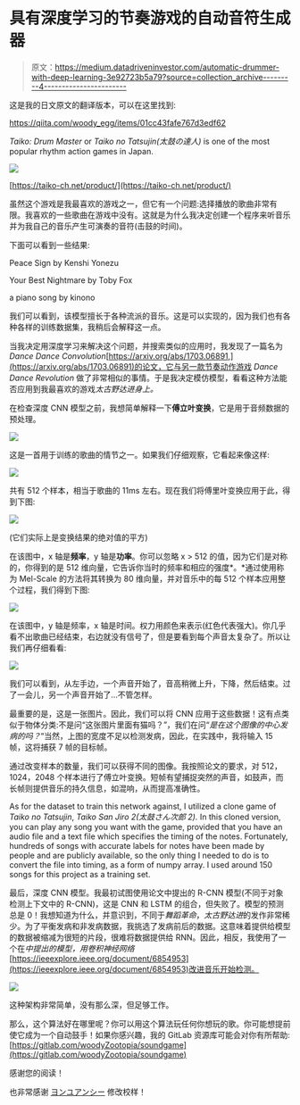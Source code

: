 # 具有深度学习的节奏游戏的自动音符生成器

> 原文：<https://medium.datadriveninvestor.com/automatic-drummer-with-deep-learning-3e92723b5a79?source=collection_archive---------4----------------------->

这是我的日文原文的翻译版本，可以在这里找到:

https://qiita.com/woody_egg/items/01cc43fafe767d3edf62

*Taiko: Drum Master* or *Taiko no Tatsujin(太鼓の達人)* is one of the most popular rhythm action games in Japan.

![](img/a21dff782b1cf07e6686ec37d12d1985.png)

[https://taiko-ch.net/product/](https://taiko-ch.net/product/)

虽然这个游戏是我最喜欢的游戏之一，但它有一个问题:选择播放的歌曲非常有限。我喜欢的一些歌曲在游戏中没有。这就是为什么我决定创建一个程序来听音乐并为我自己的音乐产生可演奏的音符(击鼓的时间)。

下面可以看到一些结果:

Peace Sign by Kenshi Yonezu

Your Best Nightmare by Toby Fox

a piano song by kinono

我们可以看到，该模型擅长于各种流派的音乐。这是可以实现的，因为我们也有各种各样的训练数据集，我稍后会解释这一点。

当我决定用深度学习来解决这个问题，并搜索类似的应用时，我发现了一篇名为*Dance Dance Convolution*[https://arxiv.org/abs/1703.06891,](https://arxiv.org/abs/1703.06891)的论文，它与另一款节奏动作游戏 *Dance Dance Revolution* 做了非常相似的事情。于是我决定模仿模型，看看这种方法能否应用到我最喜欢的游戏*太古野达进身上。*

在检查深度 CNN 模型之前，我想简单解释一下**傅立叶变换**，它是用于音频数据的预处理。

![](img/26980447c77cb937487cdae8ade92876.png)

这是一首用于训练的歌曲的情节之一。如果我们仔细观察，它看起来像这样:

![](img/b8577642bb763dbe14524a8055e9ff32.png)

共有 512 个样本，相当于歌曲的 11ms 左右。现在我们将傅里叶变换应用于此，得到下图:

![](img/685b0f61d0aab58d9f2e1b2e541b3c28.png)

(它们实际上是变换结果的绝对值的平方)

在该图中，x 轴是**频率**，y 轴是**功率**。你可以忽略 x > 512 的值，因为它们是对称的，你得到的是 512 维向量，它告诉你当时的频率和相应的强度*。*通过使用称为 Mel-Scale 的方法将其转换为 80 维向量，并对音乐中的每 512 个样本应用整个过程，我们得到下图:

![](img/4d1bc23833616c70d9d3849dd1541804.png)

在该图中，y 轴是频率，x 轴是时间。权力用颜色来表示(红色代表强大)。你几乎看不出歌曲已经结束，右边就没有信号了，但是要看到每个声音太复杂了。所以让我们再仔细看看:

![](img/8d7e001f30aa643e3edfaa1fd1e02bde.png)

我们可以看到，从左手边，一个声音开始了，音高稍微上升，下降，然后结束。过了一会儿，另一个声音开始了…不管怎样。

最重要的是，这是一张图片。因此，我们可以将 CNN 应用于这些数据！这有点类似于物体分类:不是问“这张图片里面有猫吗？”，我们在问“*是在这个图像的中心发病的吗？*“当然，上图的宽度不足以检测发病，因此，在实践中，我将输入 15 帧，这将捕获 7 帧的目标帧。

通过改变样本的数量，我们可以获得不同的图像。我按照论文的要求，对 512，1024，2048 个样本进行了傅立叶变换。短帧有望捕捉突然的声音，如鼓声，而长帧则提供音乐的持久信息，如混响，从而提高准确性。

As for the dataset to train this network against, I utilized a clone game of *Taiko no Tatsujin*, *Taiko San Jiro 2(太鼓さん次郎 2).* In this cloned version, you can play any song you want with the game, provided that you have an audio file and a text file which specifies the timing of the notes. Fortunately, hundreds of songs with accurate labels for notes have been made by people and are publicly available, so the only thing I needed to do is to convert the file into timing, as a form of numpy array. I used around 150 songs for this project as a training set.

最后，深度 CNN 模型。我最初试图使用论文中提出的 R-CNN 模型(不同于对象检测上下文中的 R-CNN)，这是 CNN 和 LSTM 的组合，但失败了。模型的预测总是 0！我想知道为什么，并意识到，不同于*舞蹈革命*，*太古野达进*的发作非常稀少。为了平衡发病和非发病数据，我挑选了发病前后的数据。这意味着提供给模型的数据被缩减为很短的片段，很难将数据提供给 RNN。因此，相反，我使用了一个在*中提出的模型，用卷积神经网络*[https://ieeexplore.ieee.org/document/6854953](https://ieeexplore.ieee.org/document/6854953)改进音乐开始检测。

![](img/563616f4b7ae6ad639d9fa3caae86f1b.png)

这种架构非常简单，没有那么深，但足够工作。

那么，这个算法好在哪里呢？你可以用这个算法玩任何你想玩的歌。你可能想提前使它成为一个自动鼓手！如果你感兴趣，我的 GitLab 资源库可能会对你有所帮助:[https://gitlab.com/woodyZootopia/soundgame](https://gitlab.com/woodyZootopia/soundgame)

感谢您的阅读！

也非常感谢 [ヨンユアンシー](https://medium.com/u/5483b829f25f?source=post_page-----3e92723b5a79--------------------------------) 修改校样！